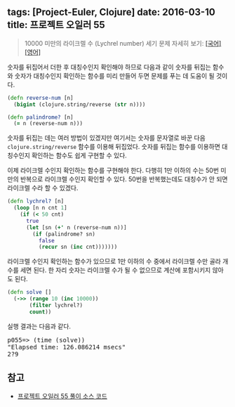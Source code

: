 tags: [Project-Euler, Clojure]
date: 2016-03-10
title: 프로젝트 오일러 55
---
> 10000 미만의 라이크렐 수 (Lychrel number) 세기
> 문제 자세히 보기: [[국어]](http://euler.synap.co.kr/prob_detail.php?id=55) [[영어]](https://projecteuler.net/problem=55)

숫자를 뒤집어서 더한 후 대칭수인지 확인해야 하므로 다음과 같이 숫자를 뒤집는 함수와 숫자가 대칭수인지 확인하는 함수를 미리 만들어 두면 문제를 푸는 데 도움이 될 것이다.
<!--more-->

```clojure
(defn reverse-num [n]
  (bigint (clojure.string/reverse (str n))))

(defn palindrome? [n]
  (= n (reverse-num n)))
```

숫자를 뒤집는 데는 여러 방법이 있겠지만 여기서는 숫자를 문자열로 바꾼 다음 `clojure.string/reverse` 함수를 이용해 뒤집었다. 숫자를 뒤집는 함수를 이용하면 대칭수인지 확인하는 함수도 쉽게 구현할 수 있다.

이제 라이크렐 수인지 확인하는 함수를 구현해야 한다. 다행히 1만 이하의 수는 50번 미만의 반복으로 라이크렐 수인지 확인할 수 있다. 50번을 반복했는데도 대칭수가 안 되면 라이크렐 수라 할 수 있겠다.

```clojure
(defn lychrel? [n]
  (loop [n n cnt 1]
    (if (< 50 cnt)
      true
      (let [sn (+' n (reverse-num n))]
        (if (palindrome? sn)
          false
          (recur sn (inc cnt)))))))
```

라이크렐 수인지 확인하는 함수가 있으므로 1만 이하의 수 중에서 라이크렐 수만 골라 개수를 세면 된다. 한 자리 숫자는 라이크렐 수가 될 수 없으므로 계산에 포함시키지 않아도 된다.

```clojure
(defn solve []
  (->> (range 10 (inc 10000))
       (filter lychrel?)
       count))
```

실행 결과는 다음과 같다.

<pre class="console">
p055=> (time (solve))
"Elapsed time: 126.086214 msecs"
2?9
</pre>

## 참고
* [프로젝트 오일러 55 풀이 소스 코드](https://github.com/ntalbs/euler/blob/master/src/p055.clj)

